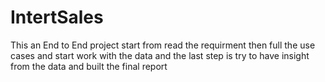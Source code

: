 # IntertSales
This an End to End project start from read the requirment then full the use cases and start work with the data and the last step is try to have insight from the data and built the final report 
